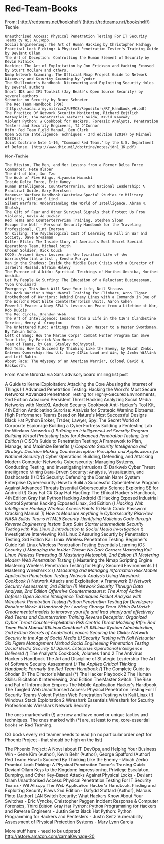 # Red-Team-Books

From: [http://redteams.net/bookshelf/](https://redteams.net/bookshelf/)
Techie

    Unauthorised Access: Physical Penetration Testing For IT Security Teams by Wil Allsopp.
    Social Engineering: The Art of Human Hacking by Christopher Hadnagy
    Practical Lock Picking: A Physical Penetration Tester's Training Guide by Deviant Ollam
    The Art of Deception: Controlling the Human Element of Security by Kevin Mitnick
    Hacking: The Art of Exploitation by Jon Erickson and Hacking Exposed by Stuart McClure and others.
    Nmap Network Scanning: The Official Nmap Project Guide to Network Discovery and Security Scanning by Fyodor
    The Shellcoder's Handbook: Discovering and Exploiting Security Holes by several authors
    Snort IDS and IPS Toolkit (Jay Beale's Open Source Security) by several authors
    Schneier on Security by Bruce Schneier
    The Red Team Handbook (PDF) (http://usacac.army.mil/cac2/UFMCS/Repository/RT_Handbook_v6.pdf)
    The Practice Of Network Security Monitoring, Richard Bejtlich
    Metasploit, The Penetration Tester's Guide, David Kennedy
    Violent Python: A Cookbook for Hackers, Forensic Analysts, Penetration Testers and Security Engineers, TJ O'Connor
    Rtfm: Red Team Field Manual, Ben Clark
    Open Source Intelligence Techniques - 3rd edition (2014) by Michael Bazzell.
    Joint Doctrine Note 1-16, “Command Red Team.” by the U.S. Department of Defense. (http://www.dtic.mil/doctrine/notes/jdn1_16.pdf)

Non-Techie

    The Mission, The Men, and Me: Lessons from a Former Delta Force Commander, Pete Blaber
    The Art of War, Sun Tzu
    The Book of Five Rings, Miyamoto Musashi
    Inside Delta Force, Eric Haney
    Human Intelligence, Counterterrorism, and National Leadership: A Practical Guide, Gary Berntsen
    Maneuver Warfare Handbook (Westview Special Studies in Military Affairs), William S Lind
    Silent Warfare: Understanding the World of Intelligence, Abram N. Shulsky
    The Gift of Fear and Other Survival Signals that Protect Us From Violence, Gavin de Becker
    Red Teams and Counterterrorism Training, Stephen Sloan
    Escape the Wolf – Personal Security Handbook for the Traveling Professional, Clint Emerson
    On Killing: The Psychological Cost of Learning to Kill in War and Society, Dave Grossman
    Killer Elite: The Inside Story of America's Most Secret Special Operations Team, Michael Smith
    Chosen Soldier, Dick Couch
    KODO: Ancient Ways: Lessons in the Spiritual Life of the Warrior/Martial Artist , Kensho Furuya
    Man in the Shadows: Inside the Middle East Crisis with a Director of Israel's Mossad, Efraim Halevy
    The Essence of Aikido: Spiritual Teachings of Morihei Ueshiba, Morihei Ueshiba
    Let My People Go Surfing: The Education of a Reluctant Businessman, Yvon Chouinard
    Emergency: This Book Will Save Your Life, Neil Strauss
    The Rock Warrior's Way: Mental Training for Climbers, Arno Ilgner
    Brotherhood of Warriors: Behind Enemy Lines with a Commando in One of the World's Most Elite Counterterrorism Units, Aaron Cohen
    Powerful Peace: A Navy SEAL’s Lessons on Peace from a Lifetime at War, Rob DuBois
    The Red Circle, Brandon Webb
    The Art of Intelligence: Lessons from a Life in the CIA's Clandestine Service, Henry A. Crumpton
    The Unfettered Mind: Writings from a Zen Master to a Master Swordsman. By Takuan Soho.
    Left of Bang: How the Marine Corps' Combat Hunter Program Can Save Your Life, by Patrick Van Horne.
    Team of Teams, by Gen. Stanley McChrystal.
    Red Team: How to Succeed By Thinking Like the Enemy, by Micah Zenko.
    Extreme Ownership: How U.S. Navy SEALs Lead and Win, by Jocko Willink and Leif Babin.
    About Face: The Odyssey of an American Warrior, Colonel David H. Hackworth.

From Andre Gironda via Sans advisory board mailing list post

A Guide to Kernel Exploitation: Attacking the Core
Abusing the Internet of Things
(!) Advanced Penetration Testing: Hacking the World's Most Secure Networks
Advanced Penetration Testing for Highly-Secured Environments, 2nd Edition
Advanced Persistent Threat Hacking
Analyzing Social Media Networks with NodeXL
Android Security Cookbook
Anti-Hacker's Tool Kit, 4th Edition
Anticipating Surprise: Analysis for Strategic Warning
Bioteams: High Performance Teams Based on Nature's Most Successful Designs
Black Hat Python
Broker, Trader, Lawyer, Spy: The Secret World of Corporate Espionage
Building a Cyber Fortress
Building a Pentesting Lab for Wireless Networks
(*) Building an Intelligence-Led Security Program
Building Virtual Pentesting Labs for Advanced Penetration Testing, 2nd Edition
(*) CISO's Guide to Penetration Testing: A Framework to Plan, Manage, and Maximize Benefits
(*) Corporate Security Intelligence and Strategic Decision Making
Counterdeception Principles and Applications for National Security
(*) Cyber Operations: Building, Defending, and Attacking Modern Computer Networks
Cybersecurity: Managing Systems, Conducting Testing, and Investigating Intrusions
(!) Darkweb Cyber Threat Intelligence Mining
Data-Driven Security: Analysis, Visualization, and Dashboards
(!) DNS Security: Defending the Domain Name System
Enterprise Cybersecurity: How to Build a Successful Cyberdefense Program Against Advanced Threats
Essential Cybersecurity Science
Exploring SE for Android
(!) Gray Hat C#
Gray Hat Hacking: The Ethical Hacker's Handbook, 4th Edition
Gray Hat Python
Hacking Android
(!) Hacking Exposed Industrial Control Systems
Hacking Exposed Linux, 3rd Edition
(*) Hacking Web Intelligence
Hacking Wireless Access Points
(!*) Hash Crack: Password Cracking Manual
(!*) How to Measure Anything in Cybersecurity Risk
How NASA Builds Teams
HTML5 Security
Identifying Malicious Code through Reverse Engineering
Instant Burp Suite Starter
Intermediate Security Testing with Kali Linux 2
Introduction to Social Media Investigation
(*) Investigative Interviewing
Kali Linux 2 Assuring Securtiy by Penetration Testing, 3rd Edition
Kali Linux Wireless Penetration Testing: Beginner's Guide
Kali Linux Wireless Penetration Testing Essentials
Learning iOS Security
(*) Managing the Insider Threat: No Dark Corners
Mastering Kali Linux Wireless Pentesting
(!) Mastering Metasploit, 2nd Edition
(!) Mastering Modern Web Penetration Testing
(*) Mastering the Nmap Scripting Engine
Mastering Wireless Penetration Testing for Highly Secured Environments
(!) Mastering Wireshark 2
(*) Measuring and Managing Information Risk
Mobile Application Penetration Testing
Network Analysis Using Wireshark Cookbook
(*) Network Attacks and Exploitation: A Framework
(!*) Network Security Assessment, 3rd Edition
(!) Network Security Through Data Analysis, 2nd Edition
Offensive Countermeasures: The Art of Active Defense
Open Source Intelligence Techniques
Packet Analysis with Wireshark
Penetration Testing
Python Penetration Testing for Developers
Rebels at Work: A Handbook for Leading Change From Within
ReModel: Create mental models to improve your life and lead simply and effectively
Red Teams and Counterrorism Training
Reverse Deception: Organized Cyber Threat Counter-Exploitation
Risk Centric Threat Modeling
Rtfm: Red Team Field Manual
SELinux Cookbook
(!) SELinux System Administration, 2nd Edition
Secrets of Analytical Leaders
Securing the Clicks: Network Security in the Age of Social Media
(!) Security Testing with Kali Nethunter
Six Figure Management Method
Social Engineering Penetration Testing
Social Media Security
(!) Splunk: Enterprise Operational Intelligence Delivered
(*) The Analyst's Cookbook, Volumes 1 and 2
The Antivirus Hacker's Handbook
The Art and Discipline of Strategic Leadership
The Art of Software Security Assessment
(*) The Applied Critical Thinking Handbook: Formerly the Red Team Handbook
(*) The Complete Guide to Shodan
(!) The Director's Manual
(*) The Hacker Playbook 2
The Human Skills: Elicitation & Interviewing, 2nd Edition
The Master Switch: The Rise and Fall of Information Empires
The Mobile Application Hacker's Handbook
The Tangled Web
Unauthorised Access: Physical Penetration Testing For IT Security Teams
Violent Python
Web Penetration Testing with Kali Linux
(!) Windows Stack Exploitation 2
Wireshark Essentials
Wireshark for Security Professionals
Wireshark Network Security

The ones marked with (!) are new and have novel or unique tactics and techniques. The ones marked with (*) are, at least to me, core-essential books on Red Teaming.


CG books every red teamer needs to read (in no particular order cept for Phoenix Project - that should be high on the list)

The Phoenix Project: A Novel about IT, DevOps, and Helping Your Business Win - Gene Kim (Author), Kevin Behr (Author), George Spafford (Author) 
Red Team: How to Succeed By Thinking Like the Enemy - Micah Zenko
Practical Lock Picking: A Physical Penetration Tester's Training Guide - Deviant Ollam
Keys to the Kingdom: Impressioning, Privilege Escalation, Bumping, and Other Key-Based Attacks Against Physical Locks - Deviant Ollam
Unauthorised Access: Physical Penetration Testing For IT Security Teams - Wil Allsopp
The Web Application Hacker's Handbook: Finding and Exploiting Security Flaws 2nd Edition - Dafydd Stuttard (Author), Marcus Pinto (Author)
LAN Switch Security: What Hackers Know About Your Switches - Eric Vyncke, Christopher Paggen
Incident Response & Computer Forensics, Third Edition 
Gray Hat Python: Python Programming for Hackers and Reverse Engineers - Justin Seitz
Black Hat Python: Python Programming for Hackers and Pentesters - Justin Seitz
Vulnerability Assessment of Physical Protection Systems - Mary Lynn Garcia

More stuff here - need to be udpated http://astore.amazon.com/carnal0wnage-20

